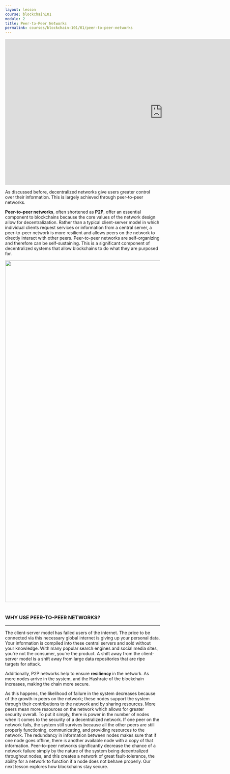 ```yaml
---
layout: lesson
course: blockchain101
module: 2
title: Peer-to-Peer Networks
permalink: courses/blockchain-101/01/peer-to-peer-networks
---
```


<span>  
<div style="text-align: center;">

<iframe width="1024" height="475" src="https://www.youtube.com/embed/tijkEhUOf_o?rel=0" frameborder="0" allow="accelerometer; autoplay; encrypted-media; gyroscope; picture-in-picture" allowfullscreen></iframe>

</div>

<span class="openingParagraph">As discussed before, decentralized networks give users greater control over their information. This is largely achieved through peer-to-peer networks.
</span>

<b>Peer-to-peer networks</b><span style="font-weight: 400;">, often shortened as </span><b>P2P</b><span style="font-weight: 400;">, offer an essential component to blockchains because the core values of the network design allow for decentralization. Rather than a typical client-server model in which individual clients request services or information from a central server, a peer-to-peer network is more resilient and allows peers on the network to directly interact with other peers. Peer-to-peer networks are self-organizing and therefore can be self-sustaining. This is a significant component of decentralized systems that allow blockchains to do what they are purposed for.</span>

<img class="aligncenter wp-image-4280 size-full" src="https://theblockchaininstitute.org/wp-content/uploads/2019/02/P2P_HTTP_IPFS-01.png" alt="" width="2816" height="1113" />
&nbsp;

<h3>WHY USE PEER-TO-PEER NETWORKS?</h3>
<hr />

The client-server model has failed users of the internet. The price to be connected via this necessary global internet is giving up your personal data. Your information is compiled into these central servers and sold without your knowledge. With many popular search engines and social media sites, you're not the consumer, you're the product. A shift away from the client-server model is a shift away from large data repositories that are ripe targets for attack.

<span style="font-weight: 400;">Additionally, P2P networks help to ensure </span><b>resiliency </b><span style="font-weight: 400;">in the network. As more nodes arrive in the system, and the Hashrate of the blockchain increases, making the chain more secure.</span>

<span style="font-weight: 400;">As this happens, the likelihood of failure in the system decreases because of the growth in peers on the network; these nodes support the system through their contributions to the network and by sharing resources. More peers mean more resources on the network which allows for greater security overall. To put it simply, there is power in the number of nodes when it comes to the security of a decentralized network. </span><span style="font-weight: 400;">If one peer on the network fails, the system still survives because all the other peers are still properly functioning, communicating, and providing resources to the network. The redundancy in information between nodes makes sure that if one node goes offline, there is another available node with a copy of that information. Peer-to-peer networks significantly decrease the chance of a network failure simply by the nature of the system being decentralized throughout nodes, and this creates a network of great fault-tolerance, the ability for a network to function if a node does not behave properly. Our next lesson explores how blockchains stay secure.</span>
</span>

